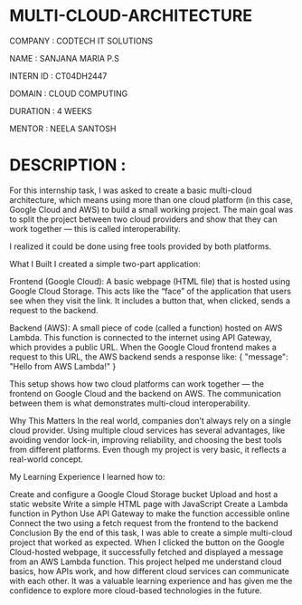 # MULTI-CLOUD-ARCHITECTURE
COMPANY : CODTECH IT SOLUTIONS

NAME : SANJANA MARIA P.S

INTERN ID : CT04DH2447

DOMAIN : CLOUD COMPUTING

DURATION : 4 WEEKS

MENTOR : NEELA SANTOSH

# DESCRIPTION :

For this internship task, I was asked to create a basic multi-cloud architecture, which means using more than one cloud platform (in this case, Google Cloud and AWS) to build a small working project. The main goal was to split the project between two cloud providers and show that they can work together — this is called interoperability.

I realized it could be done using free tools provided by both platforms.

What I Built
I created a simple two-part application:

Frontend (Google Cloud): A basic webpage (HTML file) that is hosted using Google Cloud Storage. This acts like the “face” of the application that users see when they visit the link. It includes a button that, when clicked, sends a request to the backend.

Backend (AWS): A small piece of code (called a function) hosted on AWS Lambda. This function is connected to the internet using API Gateway, which provides a public URL. When the Google Cloud frontend makes a request to this URL, the AWS backend sends a response like: { "message": "Hello from AWS Lambda!" }

This setup shows how two cloud platforms can work together — the frontend on Google Cloud and the backend on AWS. The communication between them is what demonstrates multi-cloud interoperability.

Why This Matters
In the real world, companies don’t always rely on a single cloud provider. Using multiple cloud services has several advantages, like avoiding vendor lock-in, improving reliability, and choosing the best tools from different platforms. Even though my project is very basic, it reflects a real-world concept.

My Learning Experience
I learned how to:

Create and configure a Google Cloud Storage bucket
Upload and host a static website
Write a simple HTML page with JavaScript
Create a Lambda function in Python
Use API Gateway to make the function accessible online
Connect the two using a fetch request from the frontend to the backend
Conclusion
By the end of this task, I was able to create a simple multi-cloud project that worked as expected. When I clicked the button on the Google Cloud-hosted webpage, it successfully fetched and displayed a message from an AWS Lambda function. This project helped me understand cloud basics, how APIs work, and how different cloud services can communicate with each other. It was a valuable learning experience and has given me the confidence to explore more cloud-based technologies in the future.
